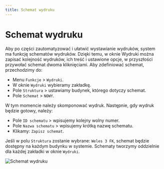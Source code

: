 ```yaml
---
title: Schemat wydruku
---
```


# Schemat wydruku

Aby po części zautomatyzować i ułatwić wystawianie wydruków, system ma funkcję schematów wydruków. Dzięki temu, w oknie Wydruki można zapisać kolejność wydruków, ich treść i ustawione opcje, w przyszłości przywołać schemat dwoma kliknięciami. Aby zdefiniować schemat, przechodzimy do:

- Menu `Funkcje` > `Wydruki`.
- W oknie `Wydruki` wybieramy zakładkę.
- Pole `Struktura` > ustawiamy budynek, którego dotyczy schemat.
- Pole `Schemat` > `NOWY`.

W tym momencie należy skomponować wydruk. Następnie, gdy wydruk będzie gotowy, należy:

- Pole `ID schematu` > wpisujemy kolejny wolny numer.
- Pole `Nazwa schematu` > wpisujemy krótką nazwę schematu.
- Klikamy: `Zapisz schemat`.

Jeśli w polu `Struktura` zostanie wybrane: `Weles 3 FK`, schemat będzie dostępny na każdym budynku w systemie. Schematy tworzymy oddzielnie dla każdej zakładki w oknie `Wydruki`.

![Schemat wydruku](schematwydruku.gif)